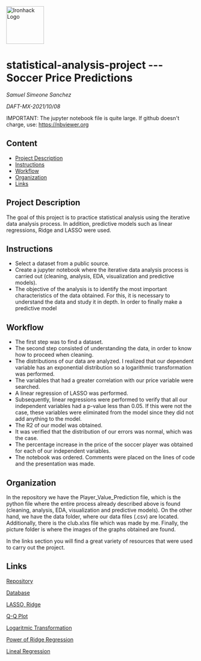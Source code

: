 <img src="https://bit.ly/2VnXWr2" alt="Ironhack Logo" width="100"/>

# statistical-analysis-project --- Soccer Price Predictions
*Samuel Simeone Sanchez*

*DAFT-MX-2021/10/08*

IMPORTANT: The jupyter notebook file is quite large. If github doesn't charge, use: https://nbviewer.org

## Content
- [Project Description](#project-description)
- [Instructions](#instructions)
- [Workflow](#workflow)
- [Organization](#organization)
- [Links](#links)

## Project Description
The goal of this project is to practice statistical analysis using the iterative data analysis process. In addition, predictive models such as linear regressions, Ridge and LASSO were used.

## Instructions
- Select a dataset from a public source.
- Create a jupyter notebook where the iterative data analysis process is carried out (cleaning, analysis, EDA, visualization and predictive models).
- The objective of the analysis is to identify the most important characteristics of the data obtained. For this, it is necessary to understand the data and study it in depth. In order to finally make a predictive model

## Workflow
- The first step was to find a dataset.
- The second step consisted of understanding the data, in order to know how to proceed when cleaning.
- The distributions of our data are analyzed. I realized that our dependent variable has an exponential distribution so a logarithmic transformation was performed.
- The variables that had a greater correlation with our price variable were searched.
- A linear regression of LASSO was performed.
- Subsequently, linear regressions were performed to verify that all our independent variables had a p-value less than 0.05. If this were not the case, these variables were eliminated from the model since they did not add anything to the model.
- The R2 of our model was obtained.
- It was verified that the distribution of our errors was normal, which was the case.
- The percentage increase in the price of the soccer player was obtained for each of our independent variables.
- The notebook was ordered. Comments were placed on the lines of code and the presentation was made.

## Organization
In the repository we have the Player_Value_Prediction file, which is the python file where the entire process already described above is found (cleaning, analysis, EDA, visualization and predictive models). On the other hand, we have the data folder, where our data files (.csv) are located. Additionally, there is the club.xlxs file which was made by me. Finally, the picture folder is where the images of the graphs obtained are found.

In the links section you will find a great variety of resources that were used to carry out the project.

## Links
[Repository](https://github.com/)

[Database](https://www.kaggle.com/stefanoleone992/fifa-22-complete-player-dataset?select=players_21.csv)

[LASSO, Ridge](https://www.cienciadedatos.net/documentos/py14-ridge-lasso-elastic-net-python.html)

[Q-Q Plot](https://towardsdatascience.com/q-q-plots-explained-5aa8495426c0)

[Logaritmic Transformation](https://medium.com/@kyawsawhtoon/log-transformation-purpose-and-interpretation-9444b4b049c9)

[Power of Ridge Regression](https://towardsdatascience.com/the-power-of-ridge-regression-4281852a64d6)

[Lineal Regression](https://www.cienciadedatos.net/documentos/py10-regresion-lineal-python.html)